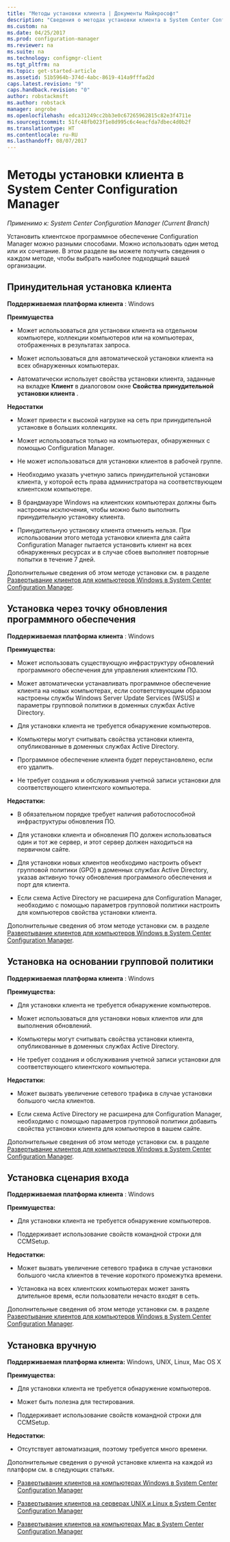 ```yaml
---
title: "Методы установки клиента | Документы Майкрософт"
description: "Сведения о методах установки клиента в System Center Configuration Manager."
ms.custom: na
ms.date: 04/25/2017
ms.prod: configuration-manager
ms.reviewer: na
ms.suite: na
ms.technology: configmgr-client
ms.tgt_pltfrm: na
ms.topic: get-started-article
ms.assetid: 51b5964b-374d-4abc-8619-414a9fffad2d
caps.latest.revision: "9"
caps.handback.revision: "0"
author: robstackmsft
ms.author: robstack
manager: angrobe
ms.openlocfilehash: edca31249cc2bb3e0c67265962815c82e3f4711e
ms.sourcegitcommit: 51fc48fb023f1e8d995c6c4eacfda7dbec4d0b2f
ms.translationtype: HT
ms.contentlocale: ru-RU
ms.lasthandoff: 08/07/2017
---
```

# <a name="client-installation-methods-in-system-center-configuration-manager"></a>Методы установки клиента в System Center Configuration Manager

*Применимо к: System Center Configuration Manager (Current Branch)*

Установить клиентское программное обеспечение Configuration Manager можно разными способами. Можно использовать один метод или их сочетание. В этом разделе вы можете получить сведения о каждом методе, чтобы выбрать наиболее подходящий вашей организации.  

## <a name="client-push-installation"></a>Принудительная установка клиента  

 **Поддерживаемая платформа клиента** : Windows  

 **Преимущества**  

-   Может использоваться для установки клиента на отдельном компьютере, коллекции компьютеров или на компьютерах, отображенных в результатах запроса.  

-   Может использоваться для автоматической установки клиента на всех обнаруженных компьютерах.  

-   Автоматически использует свойства установки клиента, заданные на вкладке **Клиент** в диалоговом окне **Свойства принудительной установки клиента** .  

 **Недостатки**  

-   Может привести к высокой нагрузке на сеть при принудительной установке в больших коллекциях.  

-   Может использоваться только на компьютерах, обнаруженных с помощью Configuration Manager.  

-   Не может использоваться для установки клиентов в рабочей группе.  

-   Необходимо указать учетную запись принудительной установки клиента, у которой есть права администратора на соответствующем клиентском компьютере.  

-   В брандмауэре Windows на клиентских компьютерах должны быть настроены исключения, чтобы можно было выполнить принудительную установку клиента.  

-   Принудительную установку клиента отменить нельзя. При использовании этого метода установки клиента для сайта Configuration Manager пытается установить клиент на всех обнаруженных ресурсах и в случае сбоев выполняет повторные попытки в течение 7 дней.  

 Дополнительные сведения об этом методе установки см. в разделе [Развертывание клиентов для компьютеров Windows в System Center Configuration Manager](../../../../core/clients/deploy/deploy-clients-to-windows-computers.md).  

## <a name="software-update-point-based-installation"></a>Установка через точку обновления программного обеспечения  
 **Поддерживаемая платформа клиента** : Windows  

 **Преимущества:**  

-   Может использовать существующую инфраструктуру обновлений программного обеспечения для управления клиентским ПО.  

-   Может автоматически устанавливать программное обеспечение клиента на новых компьютерах, если соответствующим образом настроены службы Windows Server Update Services (WSUS) и параметры групповой политики в доменных службах Active Directory.  

-   Для установки клиента не требуется обнаружение компьютеров.  

-   Компьютеры могут считывать свойства установки клиента, опубликованные в доменных службах Active Directory.  

-   Программное обеспечение клиента будет переустановлено, если его удалить.  

-   Не требует создания и обслуживания учетной записи установки для соответствующего клиентского компьютера.  

 **Недостатки:**  

-   В обязательном порядке требует наличия работоспособной инфраструктуры обновления ПО.  

-   Для установки клиента и обновления ПО должен использоваться один и тот же сервер, и этот сервер должен находиться на первичном сайте.  

-   Для установки новых клиентов необходимо настроить объект групповой политики (GPO) в доменных службах Active Directory, указав активную точку обновления программного обеспечения и порт для клиента.  

-   Если схема Active Directory не расширена для Configuration Manager, необходимо с помощью параметров групповой политики настроить для компьютеров свойства установки клиента.  

 Дополнительные сведения об этом методе установки см. в разделе [Развертывание клиентов для компьютеров Windows в System Center Configuration Manager](../../../../core/clients/deploy/deploy-clients-to-windows-computers.md).  

## <a name="group-policy-installation"></a>Установка на основании групповой политики  
 **Поддерживаемая платформа клиента** : Windows  

 **Преимущества:**  

-   Для установки клиента не требуется обнаружение компьютеров.  

-   Может использоваться для установки новых клиентов или для выполнения обновлений.  

-   Компьютеры могут считывать свойства установки клиента, опубликованные в доменных службах Active Directory.  

-   Не требует создания и обслуживания учетной записи установки для соответствующего клиентского компьютера.  

 **Недостатки:**  

-   Может вызвать увеличение сетевого трафика в случае установки большого числа клиентов.  

-   Если схема Active Directory не расширена для Configuration Manager, необходимо с помощью параметров групповой политики добавить свойства установки клиента для компьютеров в вашем сайте.  

 Дополнительные сведения об этом методе установки см. в разделе [Развертывание клиентов для компьютеров Windows в System Center Configuration Manager](../../../../core/clients/deploy/deploy-clients-to-windows-computers.md).  

## <a name="logon-script-installation"></a>Установка сценария входа  
 **Поддерживаемая платформа клиента** : Windows  

 **Преимущества:**  

-   Для установки клиента не требуется обнаружение компьютеров.  

-   Поддерживает использование свойств командной строки для CCMSetup.  

 **Недостатки:**  

-   Может вызвать увеличение сетевого трафика в случае установки большого числа клиентов в течение короткого промежутка времени.  

-   Установка на всех клиентских компьютерах может занять длительное время, если пользователи нечасто входят в сеть.  

 Дополнительные сведения об этом методе установки см. в разделе [Развертывание клиентов для компьютеров Windows в System Center Configuration Manager](../../../../core/clients/deploy/deploy-clients-to-windows-computers.md).  

## <a name="manual-installation"></a>Установка вручную  
 **Поддерживаемая платформа клиента:** Windows, UNIX, Linux, Mac OS X  

 **Преимущества:**  

-   Для установки клиента не требуется обнаружение компьютеров.  

-   Может быть полезна для тестирования.  

-   Поддерживает использование свойств командной строки для CCMSetup.  

 **Недостатки:**  

-   Отсутствует автоматизация, поэтому требуется много времени.  

 Дополнительные сведения о ручной установке клиента на каждой из платформ см. в следующих статьях.  

-   [Развертывание клиентов на компьютерах Windows в System Center Configuration Manager](../../../../core/clients/deploy/deploy-clients-to-windows-computers.md)  

-   [Развертывание клиентов на серверах UNIX и Linux в System Center Configuration Manager](../../../../core/clients/deploy/deploy-clients-to-unix-and-linux-servers.md)  

-   [Развертывание клиентов на компьютерах Mac в System Center Configuration Manager](../../../../core/clients/deploy/deploy-clients-to-macs.md)  
